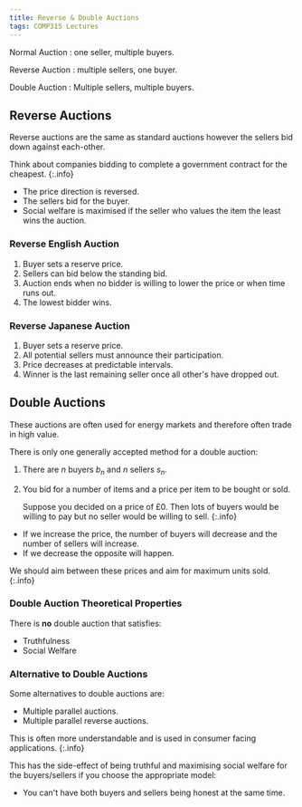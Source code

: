 ```yaml
---
title: Reverse & Double Auctions
tags: COMP315 Lectures
---
```


Normal Auction
: one seller, multiple buyers.

Reverse Auction
: multiple sellers, one buyer.

Double Auction
: Multiple sellers, multiple buyers.

## Reverse Auctions
Reverse auctions are the same as standard auctions however the sellers bid down against each-other.

Think about companies bidding to complete a government contract for the cheapest.
{:.info}

* The price direction is reversed.
* The sellers bid for the buyer.
* Social welfare is maximised if the seller who values the item the least wins the auction.

### Reverse English Auction

1. Buyer sets a reserve price.
1. Sellers can bid below the standing bid.
1. Auction ends when no bidder is willing to lower the price or when time runs out.
1. The lowest bidder wins.

### Reverse Japanese Auction

1. Buyer sets a reserve price.
1. All potential sellers must announce their participation.
1. Price decreases at predictable intervals.
1. Winner is the last remaining seller once all other's have dropped out.

## Double Auctions
These auctions are often used for energy markets and therefore often trade in high value.

There is only one generally accepted method for a double auction:

1. There are $n$ buyers $b_n$ and $n$ sellers $s_n$.
1. You bid for a number of items and a price per item to be bought or sold.
	
	Suppose you decided on a price of £0. Then lots of buyers would be willing to pay but no seller would be willing to sell.
	{:.info}
	
* If we increase the price, the number of buyers will decrease and the number of sellers will increase.
* If we decrease the opposite will happen.

We should aim between these prices and aim for maximum units sold.
{:.info}

### Double Auction Theoretical Properties
There is **no** double auction that satisfies:

* Truthfulness
* Social Welfare

### Alternative to Double Auctions
Some alternatives to double auctions are:

* Multiple parallel auctions.
* Multiple parallel reverse auctions.

This is often more understandable and is used in consumer facing applications.
{:.info}

This has the side-effect of being truthful and maximising social welfare for the buyers/sellers if you choose the appropriate model:

* You can't have both buyers and sellers being honest at the same time.